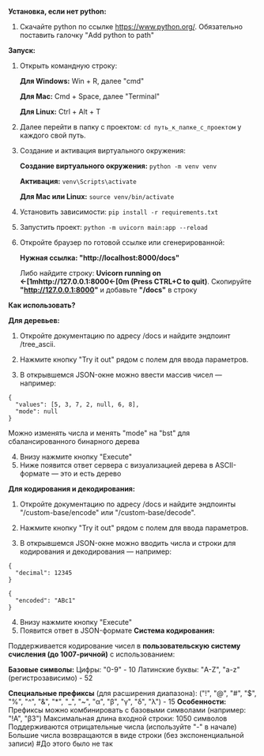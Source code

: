 **Установка, если нет python:**
1. Скачайте python по ссылке https://www.python.org/. Обязательно поставить галочку "Add python to path"

**Запуск:**
1. Открыть командную строку:
    
    **Для Windows:**
    Win + R, далее "cmd"
    
    **Для Mac:**
    Cmd + Space, далее "Terminal"
    
    **Для Linux:**
    Ctrl + Alt + T
2. Далее перейти в папку с проектом: ```cd путь_к_папке_с_проектом``` у каждого свой путь.
3. Создание и активация виртуального окружения:
    
    **Создание виртуального окружения:**
    ```python -m venv venv```
    
    **Активация:**
    ```venv\Scripts\activate```
    
    **Для Mac или Linux:**
    ```source venv/bin/activate```
4. Установить зависимости: ```pip install -r requirements.txt```
5. Запустить проект: ```python -m uvicorn main:app --reload```
6. Откройте браузер по готовой ссылке или сгенерированной:
   
    **Нужная ссылка: "http://localhost:8000/docs"**
   
    Либо найдите строку: **Uvicorn running on ←[1mhttp://127.0.0.1:8000←[0m (Press CTRL+C to quit)**.
    Скопируйте **"http://127.0.0.1:8000"** и добавьте **"/docs"** в строку

**Как использовать?**

**Для деревьев:**

1. Откройте документацию по адресу /docs и найдите эндпоинт /tree_ascii.

2. Нажмите кнопку "Try it out" рядом с полем для ввода параметров.

3. В открывшемся JSON-окне можно ввести массив чисел — например:
```
{
  "values": [5, 3, 7, 2, null, 6, 8],
  "mode": null
}
```
Можно изменять числа и менять "mode" на "bst" для сбалансированного бинарного дерева

4. Внизу нажмите кнопку "Execute"
5. Ниже появится ответ сервера с визуализацией дерева в ASCII-формате — это и есть дерево

**Для кодирования и декодирования:**

1. Откройте документацию по адресу /docs и найдите эндпоинты "/custom-base/encode" или "/custom-base/decode".

2. Нажмите кнопку "Try it out" рядом с полем для ввода параметров.

3. В открывшемся JSON-окне можно вводить числа и строки для кодирования и декодирования — например:
```
{
  "decimal": 12345
}
```
```
{
  "encoded": "ABc1"
}
```

4. Внизу нажмите кнопку "Execute"
5. Появится ответ в JSON-формате
**Система кодирования:**

Поддерживается кодирование чисел в **пользовательскую систему счисления (до 1007-ричной)** с использованием:

**Базовые символы:**
Цифры: "0-9" - 10
Латинские буквы: "A-Z", "a-z" (регистрозависимо) - 52

**Специальные префиксы** (для расширения диапазона):
("!", "@", "#", "$", "%", "^", "&", "*", "_", "~", "α", "β", "γ", "δ", "λ") - 15
**Особенности:**
Префиксы можно комбинировать с базовыми символами (например: "!A", "β3")
Максимальная длина входной строки: 1050 символов
Поддерживаются отрицательные числа (используйте "-" в начале)
Большие числа возвращаются в виде строки (без экспоненциальной записи) #До этого было не так